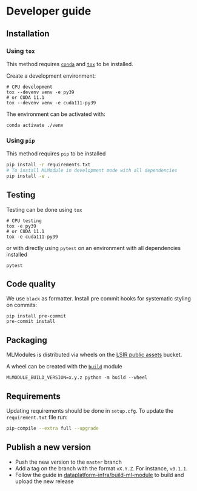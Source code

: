# Developer guide

## Installation

### Using `tox`

This method requires [`conda`](https://docs.conda.io/en/latest/) and [`tox`](https://tox.readthedocs.io/en/latest/) to be installed.

Create a development environment:

```shell
# CPU development
tox --devenv venv -e py39
# or CUDA 11.1
tox --devenv venv -e cuda111-py39
```

The environment can be activated with:

```shell
conda activate ./venv
```

### Using `pip`

This method requires `pip` to be installed

```bash
pip install -r requirements.txt
# To install MLModule in development mode with all dependencies
pip install -e .
```

## Testing

Testing can be done using `tox`

```shell
# CPU testing
tox -e py39
# or CUDA 11.1
tox -e cuda111-py39
```

or with directly using `pytest` on an environment with all dependencies installed

```shell
pytest
```

## Code quality

We use `black` as formatter. Install pre commit hooks for systematic styling on commits:

```shell
pip install pre-commit
pre-commit install
```

## Packaging

MLModules is distributed via wheels on the
[LSIR public assets](https://github.com/LSIR/dataplatform-infra/tree/main/lsir-public-assets)
bucket.

A wheel can be created with the [`build`](https://pypi.org/project/build/) module

```shell
MLMODULE_BUILD_VERSION=x.y.z python -m build --wheel
```

## Requirements

Updating requirements should be done in `setup.cfg`.
To update the `requirement.txt` file run:

```bash
pip-compile --extra full --upgrade
```

## Publish a new version

* Push the new version to the `master` branch
* Add a tag on the branch with the format `vX.Y.Z`. For instance, `v0.1.1`.
* Follow the guide in
  [dataplatform-infra/build-ml-module](https://github.com/LSIR/dataplatform-infra/tree/main/build-ml-module)
  to build and upload the new release
